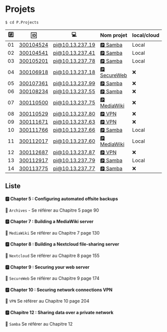 # Projets



```
$ cd P.Projects
```

|:hash:| :id:      | :computer:      | Nom projet       | local/cloud      | 
|------|-----------|------------------------------|------------------|------------------|
| 01   | [300104524](300104524) | pi@10.13.237.19 |[:parking: Samba](README.md#parking-chapter-7--building-a-mediawiki-server)| Local            |
| 02   | [300104541](300104541) | pi@10.13.237.41 |[:parking: Samba](README.md#parking-chapter-7--building-a-mediawiki-server)| Local            |
| 03   | [300105201](300105201) | pi@10.13.237.78 |[:parking: Samba](README.md#parking-chapter-7--building-a-mediawiki-server)| Local            |
| 04   | [300106918](300106918) | pi@10.13.237.18 |[:parking: SecureWeb](README.md#parking-chapter-9--securing-your-web-server)|:x:               |
| 05   | [300107361](300107361) | pi@10.13.237.99 |[:parking: Samba](README.md#parking-chapitre-12--sharing-data-over-a-private-network)|:x:               |
| 06   | [300108234](300108234) | pi@10.13.237.55 |[:parking: Samba](README.md#parking-chapitre-12--sharing-data-over-a-private-network)|:x:               |
| 07   | [300110500](300110500) | pi@10.13.237.75 |[:parking: MediaWiki](README.md#parking-chapter-7--building-a-mediawiki-server)|:x:               |
| 08   | [300110529](300110529) | pi@10.13.237.80 |[:parking: VPN](README.md#parking-chapter-10--securing-network-connections-vpn) |:x:               |
| 09   | [300111671](300111671) | pi@10.13.237.63 |[:parking: VPN](README.md#parking-chapter-10--securing-network-connections-vpn)   |:x:               |
| 10   | [300111766](300111766) | pi@10.13.237.66 |[:parking: Samba](README.md#parking-chapitre-12--sharing-data-over-a-private-network)| Local            |
| 11   | [300112017](300112017) | pi@10.13.237.60 |[:parking: MediaWiki](README.md#parking-chapter-7--building-a-mediawiki-server)               | Local            |
| 12   | [300112687](300112687) | pi@10.13.237.87 |[:parking: VPN](README.md#parking-chapter-10--securing-network-connections-vpn)               |:x:               |
| 13   | [300112917](300112917) | pi@10.13.237.79 |[:parking: Samba](README.md#parking-chapter-7--building-a-mediawiki-server)| Local            |
| 14   | [300113775](300113775) | pi@10.13.237.77 |[:parking: Samba](README.md#parking-chapter-8--building-a-nextcloud-file-sharing-server)|:x:               |


## Liste 

#### :parking: Chapter 5 : Configuring automated offsite backups

:pushpin: `Archives` - Se référer au Chapitre 5 page 90

#### :parking: Chapter 7 : Building a MediaWiki server

:pushpin: `MediaWiki` Se référer au Chapitre 7 page 130

#### :parking: Chapter 8 : Building a Nextcloud file-sharing server

:pushpin: `Nextcloud` Se référer au Chapitre 8 page 155

#### :parking: Chapter 9 : Securing your web server

:pushpin: `SecureWeb` Se référer au Chapitre 9 page 174

#### :parking: Chapter 10 : Securing network connections VPN

:pushpin: `VPN` Se référer au Chapitre 10 page 204

#### :parking: Chapitre 12 : Sharing data over a private network

:pushpin: `Samba` Se référer au Chapitre 12



